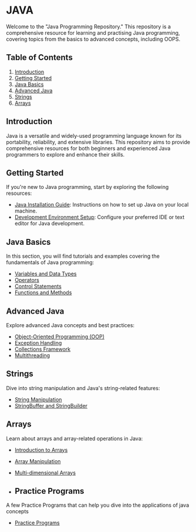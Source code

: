 # JAVA
Welcome to the "Java Programming Repository." This repository is a comprehensive resource for learning and practising Java programming, covering topics from the basics to advanced concepts, including OOPS.

## Table of Contents

1. [Introduction](#introduction)
2. [Getting Started](#getting-started)
3. [Java Basics](#java-basics)
4. [Advanced Java](#advanced-java)
5. [Strings](#strings)
6. [Arrays](#arrays)


## Introduction

Java is a versatile and widely-used programming language known for its portability, reliability, and extensive libraries. This repository aims to provide comprehensive resources for both beginners and experienced Java programmers to explore and enhance their skills.

## Getting Started

If you're new to Java programming, start by exploring the following resources:

- [Java Installation Guide](getting-started/installation.md): Instructions on how to set up Java on your local machine.
- [Development Environment Setup](getting-started/development-environment.md): Configure your preferred IDE or text editor for Java development.

## Java Basics

In this section, you will find tutorials and examples covering the fundamentals of Java programming:

- [Variables and Data Types](Java/Basics)
- [Operators](Java/Basics)
- [Control Statements](Java/Basics)
- [Functions and Methods](Java/Basics)

## Advanced Java

Explore advanced Java concepts and best practices:
- [Object-Oriented Programming (OOP)](Java)
- [Exception Handling](Java/Exceptions)
- [Collections Framework](Java/Collections)
- [Multithreading](Java/MultiThreading)

## Strings

Dive into string manipulation and Java's string-related features:

- [String Manipulation](Java/String)
- [StringBuffer and StringBuilder](Java/String)

## Arrays

Learn about arrays and array-related operations in Java:

- [Introduction to Arrays](Java/Arrays)
- [Array Manipulation](Java/Arrays)
- [Multi-dimensional Arrays](Java/Arrays)

- ## Practice Programs

A few Practice Programs that can help you dive into the applications of java concepts

- [Practice Programs](Java/PracticePrograms)
